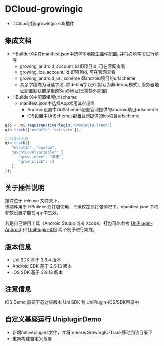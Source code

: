 # DCloud-growingio
* DCloud封装growingio sdk插件

## 集成文档
* HBuilderX中在manifest.json中选择本地原生插件配置, 并将必填字段进行填写
    * growing_android_account_id 即项目id, 可在官网查看
    * growing_ios_account_id 即项目id, 可在官网查看
    * growing_android_url_scheme 即android项目的urlscheme
    * 其余字段均为可选字段, 除debug字段外(默认为非debug模式), 服务器地址配置默认都是当前SaaS地址(无需额外配置)
* HBuilderX中配置唤醒urlscheme
    * manifest.json中选择App常用其它设置
        * Android设置中UrlSchemes配置官网提供的android项目urlscheme
        * iOS设置中UrlSchemes配置官网提供的ios项目urlscheme
    
```Vue.js
gio = uni.requireNativePlugin('GrowingIO-Track')
gio.track({'eventId':'activate'});

//自定义参数
gio.track({
   "eventId": "custom",
   "eventLevelVariable": {
      "grow_index": "苹果",
      "grow_click": 14
   }
});
```

## 关于插件说明
插件位于 release 文件夹下。  
该插件用于 HBuilder 云打包使用，而且仅在云打包情况下，manifest.json 下的参数设置才能在app中生效。

若是自己使用工具（Android Studio 或者 Xcode）打包可以参考 [UniPlugin-Android](https://github.com/growingio/growing-sdk-uniapp/tree/main/UniPlugin-Android) 和 [UniPlugin-iOS](https://github.com/growingio/growing-sdk-uniapp/tree/main/UniPlugin-iOS) 两个例子进行集成。

## 版本信息
* Uni SDK 基于 3.6.4 版本
* Android SDK 基于 2.9.13 版本
* iOS SDK 基于 2.9.13 版本

## 注意信息
iOS Demo 需要下载对应版本 Uni SDK 到 UniPlugin-iOS/SDK目录中

## 自定义基座运行 UnipluginDemo
* 新增nativeplugins文件，并将release/GrowingIO-Track移动到该目录下
* 重新构建自定义基座